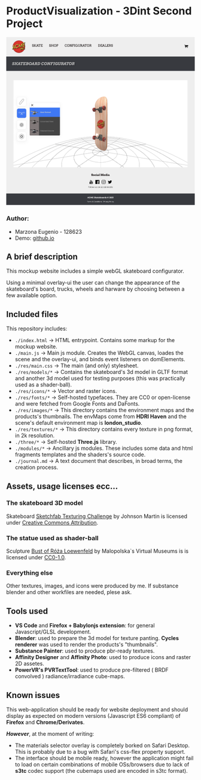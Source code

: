 # ProductVisualization - 3Dint Second Project

![A small preview](res/images/showcase.png)
### Author:
- Marzona Eugenio - 128623
- Demo: [github.io](https://gemini64.github.io/ProductVisualization/)

## A brief description
This mockup website includes a simple webGL skateboard configurator.

Using a minimal overlay-ui the user can change the appearance of the skateboard's board, trucks, wheels and harware by choosing between a few available option.

## Included files
This repository includes:
* `./index.html` -> HTML entrypoint. Contains some markup for the mockup website.
* `./main.js` -> Main js module. Creates the WebGL canvas, loades the scene and the overlay-ui, and binds event listeners on domElements.
* `./res/main.css` -> The main (and only) stylesheet.
* `./res/models/*` -> Contains the skateboard's 3d model in GLTF format and another 3d model used for testing purposes (this was practically used as a shader-ball).
* `./res/icons/*` -> Vector and raster icons.
* `./res/fonts/*` -> Self-hosted typefaces. They are CC0 or open-license and were fetched from Google Fonts and DaFonts.
* `./res/images/*` -> This directory contains the environment maps and the products's thumbnails. The envMaps come from **HDRI Haven** and the scene's default environment map is **london_studio**.
* `./res/textures/*` -> This directory contains every texture in png format, in 2k resolution.
* `./three/*` -> Self-hosted **Three.js** library.
* `./modules/*` -> Ancillary js modules. These includes some data and html fragments templates and the shaders's source code.
* `./journal.md` -> A text document that describes, in broad terms, the creation process.

## Assets, usage licenses ecc...

### The skateboard 3D model
Skateboard [Sketchfab Texturing Challenge](https://skfb.ly/6WNV6) by Johnson Martin is licensed under [Creative Commons Attribution](http://creativecommons.org/licenses/by/4.0/).

### The statue used as shader-ball
Sculpture [Bust of Róża Loewenfeld](https://sketchfab.com/3d-models/sculpture-bust-of-roza-loewenfeld-fc6e731a0131471ba8e45511c7ea9996) by Malopolska`s Virtual Museums is is licensed under [CC0-1.0](http://creativecommons.org/publicdomain/zero/1.0/).

### Everything else
Other textures, images, and icons were produced by me.
If substance blender and other workfiles are needed, plese ask.

## Tools used 
- **VS Code** and **Firefox + Babylonjs extension**: for general Javascript/GLSL development.
- **Blender**: used to prepare the 3d model for texture panting. **Cycles renderer** was used to render the products's "thumbnails".
- **Substance Painter**: used to produce pbr-ready textures.
- **Affinity Designer** and **Affinity Photo**: used to produce icons and raster 2D assetes.
- **PowerVR's PVRTextTool**: used to produce pre-filtered ( BRDF convolved ) radiance/irradiance cube-maps.

## Known issues
This web-application should be ready for website deployment and should display as expected on modern versions (Javascript ES6 compliant) of **Firefox** and **Chrome/Derivates**.

***However***, at the moment of writing:
- The materials selector overlay is completely borked on Safari Desktop. This is probably due to a bug with Safari's css-flex property support.
- The interface should be mobile ready, however the application might fail to load on certain combinations of mobile OSs/browsers due to lack of **s3tc** codec support (the cubemaps used are encoded in s3tc format).

